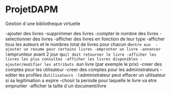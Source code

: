 ProjetDAPM
==========
Gestion d`une bibliotheque virtuelle

-ajouter des livres
-supprimmer des livres
-compter le nombre des livres
-selectionner des livres
-afficher des livres en fonction de leur type
-afficher tous les auteurs et le nombres total de livres pour chacun d`entre eux 
-ajouter un resume pour certains livres
-emprunter un livre
-annoncer l`emprunteur avant 2 jour qu`il doit retourner le livre
-afficher les livres les plus consultes
-afficher les livres disponibles
-ajouter/modifier les attributs d`un livre (par exemple le prix)
-creer des comptes pour les utilisateur
-creer des comptes pour les administrateurs
-editer les profiles d`utilisateurs
-l`administrateur peut effacer un utilisateur si sa legitimation a expire
-chosir la periode pour laquelle le livre va etre emprunter
-afficher la taille d`un document/livre
